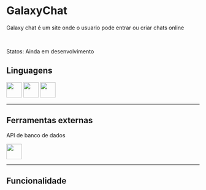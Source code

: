 <div>
  <h1>GalaxyChat</h1>
  <p>Galaxy chat é um site onde o usuario pode entrar ou criar chats online</p>
  <br>
  <p>Statos: Ainda em desenvolvimento</p>
</div>

<div>
  <h2>Linguagens</h2>
  <img height="40" width="40" src="https://cdn.jsdelivr.net/gh/devicons/devicon/icons/html5/html5-original.svg" />
  <img height="40" width="40" src="https://cdn.jsdelivr.net/gh/devicons/devicon/icons/css3/css3-original.svg" />
  <img height="40" width="40" src="https://cdn.jsdelivr.net/gh/devicons/devicon/icons/javascript/javascript-original.svg" />
</div>

<hr>

<div>
  <h2>Ferramentas externas</h2>
  <div>
    <p>API de banco de dados</p>
    <img height="40" width="40" src="https://cdn.jsdelivr.net/gh/devicons/devicon/icons/firebase/firebase-plain-wordmark.svg" />
  </div>
</div>

<hr>

<div>
  <h2>Funcionalidade</h2>
</div>
